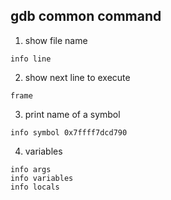 
##  gdb common command

1. show file name

``` shell
info line
```

2. show next line to execute

``` shell
frame
```


3. print name of a symbol

``` shell
info symbol 0x7ffff7dcd790
```


4. variables

``` shell
info args
info variables
info locals
```